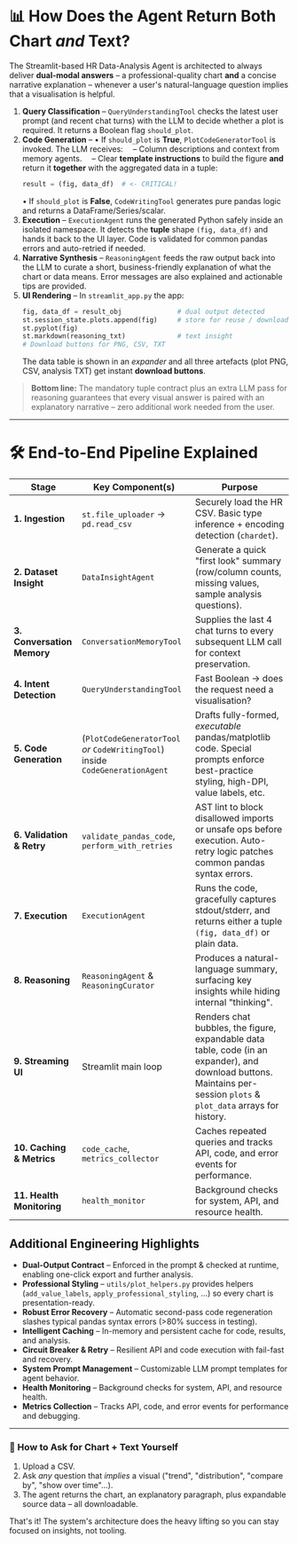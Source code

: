 # 📊 How Does the Agent Return **Both** Chart *and* Text?

The Streamlit-based HR Data-Analysis Agent is architected to always deliver **dual-modal answers** – a professional-quality chart **and** a concise narrative explanation – whenever a user's natural-language question implies that a visualisation is helpful.

1. **Query Classification** – `QueryUnderstandingTool` checks the latest user prompt (and recent chat turns) with the LLM to decide whether a plot is required. It returns a Boolean flag `should_plot`.
2. **Code Generation** –
   • If `should_plot` is **True**, `PlotCodeGeneratorTool` is invoked. The LLM receives:
     – Column descriptions and context from memory agents.
     – Clear **template instructions** to build the figure **and** return it **together** with the aggregated data in a tuple:
     ```python
     result = (fig, data_df)  # <- CRITICAL!
     ```
   • If `should_plot` is **False**, `CodeWritingTool` generates pure pandas logic and returns a DataFrame/Series/scalar.
3. **Execution** – `ExecutionAgent` runs the generated Python safely inside an isolated namespace. It detects the **tuple** shape `(fig, data_df)` and hands it back to the UI layer. Code is validated for common pandas errors and auto-retried if needed.
4. **Narrative Synthesis** – `ReasoningAgent` feeds the raw output back into the LLM to curate a short, business-friendly explanation of what the chart or data means. Error messages are also explained and actionable tips are provided.
5. **UI Rendering** – In `streamlit_app.py` the app:
   ```python
   fig, data_df = result_obj              # dual output detected
   st.session_state.plots.append(fig)     # store for reuse / download
   st.pyplot(fig)
   st.markdown(reasoning_txt)             # text insight
   # Download buttons for PNG, CSV, TXT
   ```
   The data table is shown in an *expander* and all three artefacts (plot PNG, CSV, analysis TXT) get instant **download buttons**.

> **Bottom line:** The mandatory tuple contract plus an extra LLM pass for reasoning guarantees that every visual answer is paired with an explanatory narrative – zero additional work needed from the user.

---

# 🛠️ End-to-End Pipeline Explained

| Stage | Key Component(s) | Purpose |
|-------|------------------|---------|
| **1. Ingestion** | `st.file_uploader` → `pd.read_csv` | Securely load the HR CSV. Basic type inference + encoding detection (`chardet`). |
| **2. Dataset Insight** | `DataInsightAgent` | Generate a quick "first look" summary (row/column counts, missing values, sample analysis questions). |
| **3. Conversation Memory** | `ConversationMemoryTool` | Supplies the last 4 chat turns to every subsequent LLM call for context preservation. |
| **4. Intent Detection** | `QueryUnderstandingTool` | Fast Boolean → does the request need a visualisation? |
| **5. Code Generation** | (`PlotCodeGeneratorTool` *or* `CodeWritingTool`) inside `CodeGenerationAgent` | Drafts fully-formed, *executable* pandas/matplotlib code. Special prompts enforce best-practice styling, high-DPI, value labels, etc. |
| **6. Validation & Retry** | `validate_pandas_code`, `perform_with_retries` | AST lint to block disallowed imports or unsafe ops before execution. Auto-retry logic patches common pandas syntax errors. |
| **7. Execution** | `ExecutionAgent` | Runs the code, gracefully captures stdout/stderr, and returns either a tuple `(fig, data_df)` or plain data. |
| **8. Reasoning** | `ReasoningAgent` & `ReasoningCurator` | Produces a natural-language summary, surfacing key insights while hiding internal "thinking". |
| **9. Streaming UI** | Streamlit main loop | Renders chat bubbles, the figure, expandable data table, code (in an expander), and download buttons. Maintains per-session `plots` & `plot_data` arrays for history. |
| **10. Caching & Metrics** | `code_cache`, `metrics_collector` | Caches repeated queries and tracks API, code, and error events for performance. |
| **11. Health Monitoring** | `health_monitor` | Background checks for system, API, and resource health. |

## Additional Engineering Highlights

* **Dual-Output Contract** – Enforced in the prompt & checked at runtime, enabling one-click export and further analysis.
* **Professional Styling** – `utils/plot_helpers.py` provides helpers (`add_value_labels`, `apply_professional_styling`, …) so every chart is presentation-ready.
* **Robust Error Recovery** – Automatic second-pass code regeneration slashes typical pandas syntax errors (>80% success in testing).
* **Intelligent Caching** – In-memory and persistent cache for code, results, and analysis.
* **Circuit Breaker & Retry** – Resilient API and code execution with fail-fast and recovery.
* **System Prompt Management** – Customizable LLM prompt templates for agent behavior.
* **Health Monitoring** – Background checks for system, API, and resource health.
* **Metrics Collection** – Tracks API, code, and error events for performance and debugging.

---

### 📌 How to Ask for Chart + Text Yourself
1. Upload a CSV.
2. Ask *any* question that *implies* a visual ("trend", "distribution", "compare by", "show over time"…).
3. The agent returns the chart, an explanatory paragraph, plus expandable source data – all downloadable.

That's it! The system's architecture does the heavy lifting so you can stay focused on insights, not tooling.
